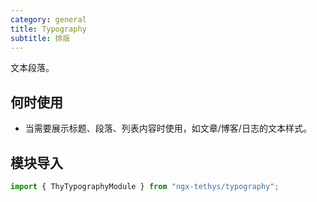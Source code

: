 ```yaml
---
category: general
title: Typography
subtitle: 排版
---
```



<alert>文本段落。</alert>

## 何时使用
- 当需要展示标题、段落、列表内容时使用，如文章/博客/日志的文本样式。

## 模块导入
```ts
import { ThyTypographyModule } from "ngx-tethys/typography";
```

<examples />
